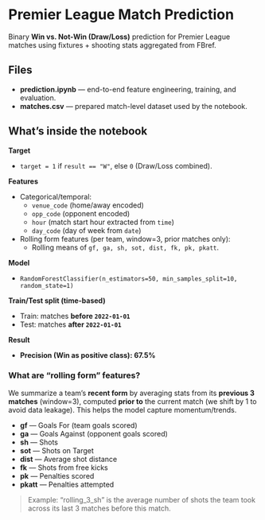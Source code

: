 # Premier League Match Prediction
Binary **Win vs. Not-Win (Draw/Loss)** prediction for Premier League matches using fixtures + shooting stats aggregated from FBref.

## Files
- **prediction.ipynb** — end-to-end feature engineering, training, and evaluation.
- **matches.csv** — prepared match-level dataset used by the notebook.

## What’s inside the notebook

**Target**
- `target = 1` if `result == "W"`, else `0` (Draw/Loss combined).

**Features**
- Categorical/temporal:
  - `venue_code` (home/away encoded)
  - `opp_code` (opponent encoded)
  - `hour` (match start hour extracted from `time`)
  - `day_code` (day of week from `date`)
- Rolling form features (per team, window=3, prior matches only):
  - Rolling means of `gf, ga, sh, sot, dist, fk, pk, pkatt`.

**Model**
- `RandomForestClassifier(n_estimators=50, min_samples_split=10, random_state=1)`

**Train/Test split (time-based)**
- Train: matches **before `2022-01-01`**
- Test: matches **after `2022-01-01`**

**Result**
- **Precision (Win as positive class): 67.5%**

### What are “rolling form” features?
We summarize a team’s **recent form** by averaging stats from its **previous 3 matches** (window=3), computed **prior to** the current match (we shift by 1 to avoid data leakage). This helps the model capture momentum/trends.

- **gf** — Goals For (team goals scored)
- **ga** — Goals Against (opponent goals scored)
- **sh** — Shots
- **sot** — Shots on Target
- **dist** — Average shot distance
- **fk** — Shots from free kicks
- **pk** — Penalties scored
- **pkatt** — Penalties attempted

> Example: “rolling_3_sh” is the average number of shots the team took across its last 3 matches before this match.
